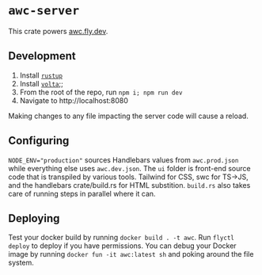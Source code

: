 # `awc-server`

This crate powers [awc.fly.dev](https://awc.fly.dev).

## Development

1) Install [`rustup`](https://rustup.rs)
1) Install [`volta`](https://volta.sh);;
1) From the root of the repo, run `npm i; npm run dev`
1) Navigate to http://localhost:8080

Making changes to any file impacting the server code will cause a reload.

## Configuring

`NODE_ENV="production"` sources Handlebars values from `awc.prod.json` while everything else uses `awc.dev.json`. The `ui` folder is front-end source code that is transpiled by various tools. Tailwind for CSS, swc for TS->JS, and the handlebars crate/build.rs for HTML substition. `build.rs` also takes care of running steps in parallel where it can.

## Deploying

Test your docker build by running `docker build . -t awc`. Run `flyctl deploy` to deploy if you have permissions. You can debug your Docker image by running `docker fun -it awc:latest sh` and poking around the file system.
